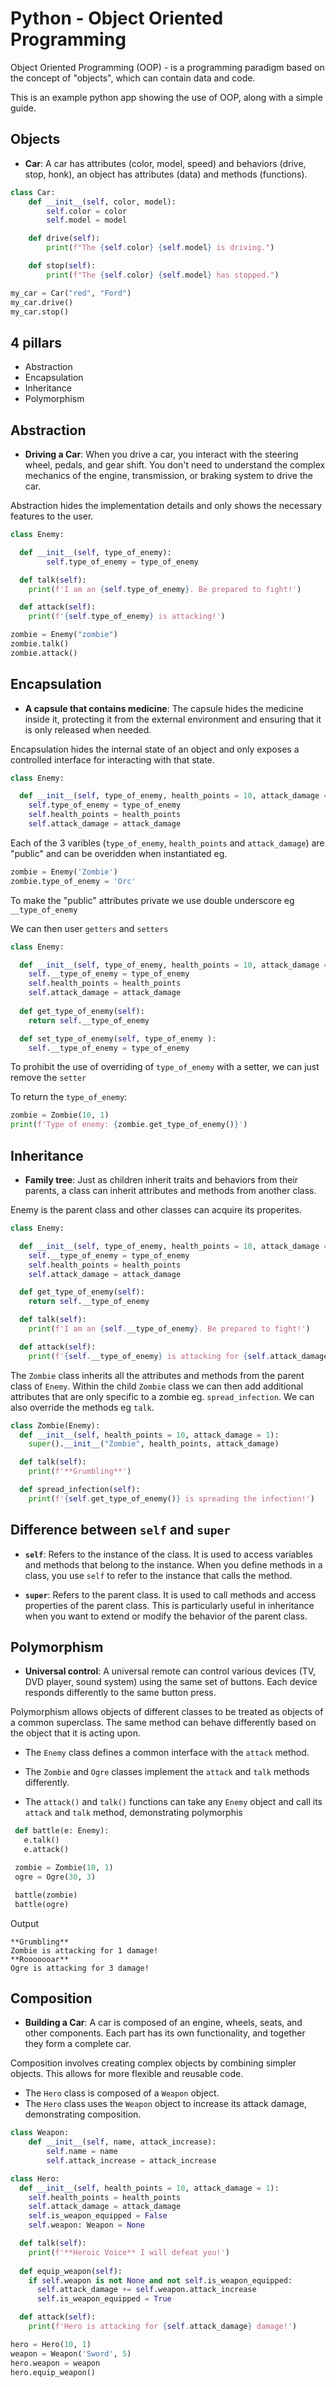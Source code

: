 # Python - Object Oriented Programming

Object Oriented Programming (OOP) - is a programming paradigm based on the concept of "objects", which can contain data and code.

This is an example python app showing the use of OOP, along with a simple guide.

## Objects

- **Car**: A car has attributes (color, model, speed) and behaviors (drive, stop, honk), an object has attributes (data) and methods (functions).

```python
class Car:
    def __init__(self, color, model):
        self.color = color
        self.model = model

    def drive(self):
        print(f"The {self.color} {self.model} is driving.")

    def stop(self):
        print(f"The {self.color} {self.model} has stopped.")

my_car = Car("red", "Ford")
my_car.drive()
my_car.stop()
```

## 4 pillars

- Abstraction
- Encapsulation
- Inheritance
- Polymorphism

## Abstraction

- **Driving a Car**: When you drive a car, you interact with the steering wheel, pedals, and gear shift. You don't need to understand the complex mechanics of the engine, transmission, or braking system to drive the car.

Abstraction hides the implementation details and only shows the necessary features to the user.

``` python
class Enemy:

  def __init__(self, type_of_enemy):
        self.type_of_enemy = type_of_enemy

  def talk(self):
    print(f'I am an {self.type_of_enemy}. Be prepared to fight!')

  def attack(self):
    print(f'{self.type_of_enemy} is attacking!')

```

``` python
zombie = Enemy("zombie")
zombie.talk()
zombie.attack()
```

## Encapsulation

- **A capsule that contains medicine**: The capsule hides the medicine inside it, protecting it from the external environment and ensuring that it is only released when needed.

Encapsulation hides the internal state of an object and only exposes a controlled interface for interacting with that state.

``` python
class Enemy:

  def __init__(self, type_of_enemy, health_points = 10, attack_damage = 1):
    self.type_of_enemy = type_of_enemy
    self.health_points = health_points
    self.attack_damage = attack_damage
```

Each of the 3 varibles (`type_of_enemy`, `health_points` and `attack_damage`) are "public" and can be overidden when instantiated eg.

``` python
zombie = Enemy('Zombie')
zombie.type_of_enemy = 'Orc'
```

To make the "public" attributes private we use double underscore eg `__type_of_enemy`

We can then user `getters` and `setters`

``` python
class Enemy:

  def __init__(self, type_of_enemy, health_points = 10, attack_damage = 1):
    self.__type_of_enemy = type_of_enemy
    self.health_points = health_points
    self.attack_damage = attack_damage
  
  def get_type_of_enemy(self):
    return self.__type_of_enemy 

  def set_type_of_enemy(self, type_of_enemy ):
    self.__type_of_enemy = type_of_enemy 
```

To prohibit the use of overriding of `type_of_enemy` with a setter, we can just remove the `setter`

To return the `type_of_enemy`:

``` python
zombie = Zombie(10, 1)
print(f'Type of enemy: {zombie.get_type_of_enemy()}')
```

## Inheritance

- **Family tree**: Just as children inherit traits and behaviors from their parents, a class can inherit attributes and methods from another class.

Enemy is the parent class and other classes can acquire its properites.

``` python
class Enemy:

  def __init__(self, type_of_enemy, health_points = 10, attack_damage = 1):
    self.__type_of_enemy = type_of_enemy
    self.health_points = health_points
    self.attack_damage = attack_damage

  def get_type_of_enemy(self):
    return self.__type_of_enemy 

  def talk(self):
    print(f'I am an {self.__type_of_enemy}. Be prepared to fight!')

  def attack(self):
    print(f'{self.__type_of_enemy} is attacking for {self.attack_damage} damage!')
```

The `Zombie` class inherits all the attributes and methods from the parent class of `Enemy`. Within the child `Zombie` class we can then add additional attributes that are only specific to a zombie eg. `spread_infection`. We can also override the methods eg `talk`.

``` python
class Zombie(Enemy):
  def __init__(self, health_points = 10, attack_damage = 1):
    super().__init__("Zombie", health_points, attack_damage)

  def talk(self):
    print(f'**Grumbling**')

  def spread_infection(self):
    print(f'{self.get_type_of_enemy()} is spreading the infection!')
```

## Difference between `self` and `super`

- **`self`**: Refers to the instance of the class. It is used to access variables and methods that belong to the instance. When you define methods in a class, you use `self` to refer to the instance that calls the method.

- **`super`**: Refers to the parent class. It is used to call methods and access properties of the parent class. This is particularly useful in inheritance when you want to extend or modify the behavior of the parent class.

## Polymorphism

- **Universal control**: A universal remote can control various devices (TV, DVD player, sound system) using the same set of buttons. Each device responds differently to the same button press.

Polymorphism allows objects of different classes to be treated as objects of a common superclass. The same method can behave differently based on the object that it is acting upon.

- The `Enemy` class defines a common interface with the `attack` method.

- The `Zombie` and `Ogre` classes implement the `attack` and `talk` methods differently.

- The `attack()` and `talk()` functions can take any `Enemy` object and call its `attack` and `talk` method, demonstrating polymorphis

``` python
 def battle(e: Enemy):
   e.talk()
   e.attack()

 zombie = Zombie(10, 1)
 ogre = Ogre(30, 3)

 battle(zombie)
 battle(ogre)
```

Output

``` terminal
**Grumbling**
Zombie is attacking for 1 damage!
**Rooooooar**
Ogre is attacking for 3 damage!
```

## Composition

- **Building a Car**:  A car is composed of an engine, wheels, seats, and other components. Each part has its own functionality, and together they form a complete car.

Composition involves creating complex objects by combining simpler objects. This allows for more flexible and reusable code.

- The `Hero` class is composed of a `Weapon` object.
- The `Hero` class uses the `Weapon` object to increase its attack damage, demonstrating composition.

``` python
class Weapon:
    def __init__(self, name, attack_increase):
        self.name = name
        self.attack_increase = attack_increase

class Hero:
  def __init__(self, health_points = 10, attack_damage = 1):
    self.health_points = health_points
    self.attack_damage = attack_damage
    self.is_weapon_equipped = False
    self.weapon: Weapon = None

  def talk(self):
    print(f'**Heroic Voice** I will defeat you!')
  
  def equip_weapon(self):
    if self.weapon is not None and not self.is_weapon_equipped:
      self.attack_damage += self.weapon.attack_increase
      self.is_weapon_equipped = True

  def attack(self):
    print(f'Hero is attacking for {self.attack_damage} damage!')
```

``` python
hero = Hero(10, 1)
weapon = Weapon('Sword', 5)
hero.weapon = weapon
hero.equip_weapon()
```
